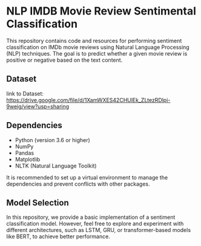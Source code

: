 # NLP IMDB Movie Review Sentimental Classification

This repository contains code and resources for performing sentiment classification on IMDb movie reviews using Natural Language Processing (NLP) techniques. The goal is to predict whether a given movie review is positive or negative based on the text content.

## Dataset

link to Dataset: https://drive.google.com/file/d/1XamWXES42CHUlEk_ZLtezRDlpi-9weig/view?usp=sharing

## Dependencies

* Python (version 3.6 or higher)
* NumPy
* Pandas
* Matplotlib
* NLTK (Natural Language Toolkit)

It is recommended to set up a virtual environment to manage the dependencies and prevent conflicts with other packages.

## Model Selection

In this repository, we provide a basic implementation of a sentiment classification model. However, feel free to explore and experiment with different architectures, such as LSTM, GRU, or transformer-based models like BERT, to achieve better performance.
